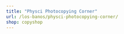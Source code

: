 ```yaml
---
title: "Physci Photocopying Corner"
url: /los-banos/physci-photocopying-corner/
shop: copyshop
---
```


